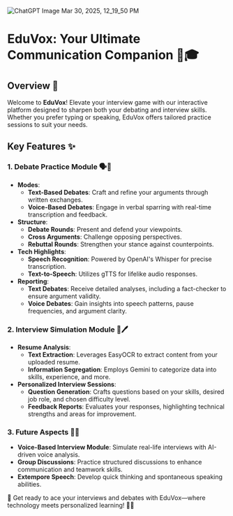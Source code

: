 
![ChatGPT Image Mar 30, 2025, 12_19_50 PM](https://github.com/user-attachments/assets/4cd9d96d-23f7-4b4d-8d65-8ac793ae2b57)

# EduVox: Your Ultimate Communication Companion 🚀🎓  

## Overview 📝  
Welcome to **EduVox**! Elevate your interview game with our interactive platform designed to sharpen both your debating and interview skills. Whether you prefer typing or speaking, EduVox offers tailored practice sessions to suit your needs.  

## Key Features ✨  

### 1. Debate Practice Module 🗣️💬  
- **Modes**:  
  - **Text-Based Debates**: Craft and refine your arguments through written exchanges.  
  - **Voice-Based Debates**: Engage in verbal sparring with real-time transcription and feedback.  
- **Structure**:  
  - **Debate Rounds**: Present and defend your viewpoints.  
  - **Cross Arguments**: Challenge opposing perspectives.  
  - **Rebuttal Rounds**: Strengthen your stance against counterpoints.  
- **Tech Highlights**:  
  - **Speech Recognition**: Powered by OpenAI's Whisper for precise transcription.  
  - **Text-to-Speech**: Utilizes gTTS for lifelike audio responses.  
- **Reporting**:  
  - **Text Debates**: Receive detailed analyses, including a fact-checker to ensure argument validity.  
  - **Voice Debates**: Gain insights into speech patterns, pause frequencies, and argument clarity.  

### 2. Interview Simulation Module 🎤🖊️  
- **Resume Analysis**:  
  - **Text Extraction**: Leverages EasyOCR to extract content from your uploaded resume.  
  - **Information Segregation**: Employs Gemini to categorize data into skills, experience, and more.  
- **Personalized Interview Sessions**:  
  - **Question Generation**: Crafts questions based on your skills, desired job role, and chosen difficulty level.  
  - **Feedback Reports**: Evaluates your responses, highlighting technical strengths and areas for improvement.  

### 3. Future Aspects 🚀🔮  
- **Voice-Based Interview Module**: Simulate real-life interviews with AI-driven voice analysis.  
- **Group Discussions**: Practice structured discussions to enhance communication and teamwork skills.  
- **Extempore Speech**: Develop quick thinking and spontaneous speaking abilities.  

🌟 Get ready to ace your interviews and debates with EduVox—where technology meets personalized learning! 🎯💡
